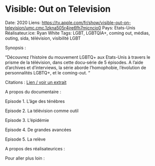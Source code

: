 # Visible: Out on Television

Date: 2020
Liens: https://tv.apple.com/fr/show/visible-out-on-television/umc.cmc.1zkna505r4jre6fh7mjcncio0
Pays: Etats-Unis
Réalisateur.ice: Ryan White
Tags: LGBT, LGBTQIA+, coming out, médias, outing, sida, télévision, visibilité LGBT

Synopsis : 

“Découvrez l’histoire du mouvement LGBTQ+ aux Etats-Unis à travers le prisme de la télévision, dans cette docu-série de 5 épisodes. A l’aide d’archives et d’interviews, la série aborde l’homophobie, l’évolution de personnalités LGBTQ+, et le coming-out. “

Citations :
[Lien / voir un extrait](https://tv.apple.com/fr/show/visible-out-on-television/umc.cmc.1zkna505r4jre6fh7mjcncio0) 

A propos du documentaire :

Episode 1. L’âge des ténèbres

Episode 2. La télévision comme outil 

Episode 3. L’épidémie 

Episode 4. De grandes avancées

Episode 5. La relève

A propos des réalisateurices :

Pour aller plus loin :